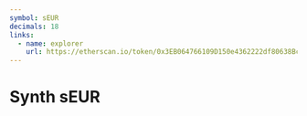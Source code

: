 ```yaml
---
symbol: sEUR
decimals: 18
links:
  - name: explorer
    url: https://etherscan.io/token/0x3EB064766109D150e4362222df80638BcE00e037
---
```


# Synth sEUR
